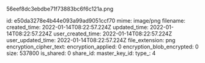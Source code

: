 56eef8dc3ebdbe71f73883bc6f6c121a.png

id: e50da3278e4b44e093a99ad9051ccf70
mime: image/png
filename: 
created_time: 2022-01-14T08:22:57.224Z
updated_time: 2022-01-14T08:22:57.224Z
user_created_time: 2022-01-14T08:22:57.224Z
user_updated_time: 2022-01-14T08:22:57.224Z
file_extension: png
encryption_cipher_text: 
encryption_applied: 0
encryption_blob_encrypted: 0
size: 537800
is_shared: 0
share_id: 
master_key_id: 
type_: 4